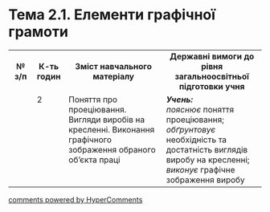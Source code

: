 <div id="hypercomments_widget" class="js-hypercomments-widget invisible"></div>

# Тема 2.1. Елементи графічної грамоти


<table>
  <tr>
    <td width="10%" align="center"><b>№ з/п</b></td>
    <td width="10%" align="center"><b>К-ть годин</b></td>
    <td width="40%" align="center"><b>Зміст навчального матеріалу</b></td>
    <td width="40%" align="center"><b>Державні вимоги до рівня загальноосвітньої підготовки учня</b></td>
  </tr>
  <tr>
<td width="10%" style="vertical-align:top !important;"></td>
<td width="10%" style="vertical-align:top !important;">2</td>
    <td width="40%" style="vertical-align:top !important;">
Поняття про проеціювання. Вигляди виробів на кресленні. Виконання  графічного зображення обраного об’єкта праці 
</td>
    <td width="40%" style="vertical-align:top !important;">
<i><b>Учень:</b></i><br>
<i>пояснює</i> поняття проеціювання; <br>
<i>обґрунтовує</i> необхідність та достатність виглядів виробу на кресленні;<br>
<i>виконує</i> графічне зображення виробу
</td>
  </tr>
</table>

<div class="js-hypercomments-container">
<a href="http://hypercomments.com" class="hc-link" title="comments widget">comments powered by HyperComments</a>
</div>